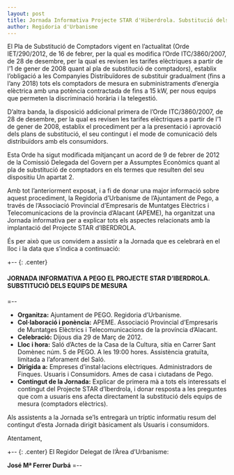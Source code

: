 ```yaml
---
layout: post
title: Jornada Informativa Projecte STAR d'Hiberdrola. Substitució dels equips de mesura elèctrica.
author: Regidoria d'Urbanisme
---
```


El Pla de Substitució de Comptadors vigent en l’actualitat (Orde IET/290/2012, de 16 de febrer, per la qual es modifica l’Orde ITC/3860/2007, de 28 de desembre, per la qual es revisen les tarifes elèctriques a partir de l’1 de gener de 2008 quant al pla de substitució de comptadors), establix l’obligació a les Companyies Distribuïdores de substituir gradualment (fins a l’any 2018) tots els comptadors de mesura en subministraments d’energia elèctrica amb una potència contractada de fins a 15 kW, per nous equips que permeten la discriminació horària i la telegestió.

D’altra banda, la disposició addicional primera de l’Orde ITC/3860/2007, de 28 de desembre, per la qual es
revisen les tarifes elèctriques a partir de l’1 de gener de 2008, establix el procediment per a la presentació i aprovació dels plans de substitució, el seu contingut i el mode de comunicació dels distribuïdors amb els consumidors.

Esta Orde ha sigut modificada mitjançant un acord de 9 de febrer de 2012 de la Comissió Delegada del
Govern per a Assumptes Econòmics quant al pla de substitució de comptadors en els termes que resulten
del seu dispositiu Un apartat 2.

Amb tot l’anteriorment exposat, i a fi de donar una major informació sobre aquest procediment, la Regidoria
d’Urbanisme de l’Ajuntament de Pego, a través de l’Associació Provincial d’Empresaris de Muntatges
Elèctrics i Telecomunicacions de la província d’Alacant (APEME), ha organitzat una Jornada informativa per
a explicar tots els aspectes relacionats amb la implantació del Projecte STAR d’IBERDROLA.

És per això que us convidem a assistir a la Jornada que es celebrarà en el lloc i la data que
s’indica a continuació:

+-- {: .center}
#### JORNADA INFORMATIVA A PEGO EL PROJECTE STAR D’IBERDROLA. SUBSTITUCIÓ DELS EQUIPS DE MESURA
=--

* **Organitza:**  Ajuntament de PEGO. Regidoria d’Urbanisme.
* **Col·laboració i ponència:** APEME. Associació Provincial d’Empresaris de Muntatges Elèctrics
i Telecomunicacions de la província d’Alacant.
* **Celebració:** <time datetime="2012-03-29T19:00">Dijous dia 29 de Març de 2012</time>.
* **Lloc i hora:** Saló d’Actes de la Casa de la Cultura, sítia en Carrer Sant Domènec núm. 5
de PEGO. A les <time datetime="2012-03-29T19:00">19:00</time> hores. Assistència gratuïta, limitada a l’aforament del Saló.
* **Dirigida a:** Empreses d’instal·lacions elèctriques. Administradors de Finques. Usuaris i
Consumidors. Ames de casa i ciutadans de Pego.
* **Contingut de la Jornada:** Explicar de primera mà a tots els interessats el contingut del
Projecte STAR d’Iberdrola, i donar resposta a les preguntes que com a usuaris ens afecta
directament la substitució dels equips de mesura (comptadors elèctrics).

Als assistents a la Jornada se’ls entregarà un tríptic informatiu resum del contingut d’esta Jornada dirigit bàsicament als Usuaris i consumidors.

Atentament,

+-- {: .center}
El Regidor Delegat de l’Àrea d’Urbanisme:

**José M&#170; Ferrer Durbá**
=--